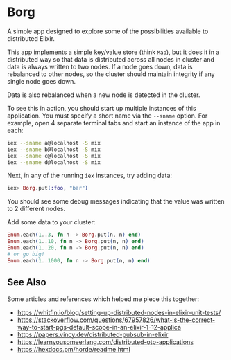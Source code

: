 # Borg

A simple app designed to explore some of the possibilities available to distributed Elixir.

This app implements a simple key/value store (think `Map`), but it does it in a distributed way so that data is distributed across all nodes in cluster and data is always written to two nodes. If a node goes down, data is rebalanced to other nodes, so the cluster should maintain integrity if any single node goes down.

Data is also rebalanced when a new node is detected in the cluster.

To see this in action, you should start up multiple instances of this application.  You must specify a short name via the `--sname` option.  For example, open 4 separate terminal tabs and start an instance of the app in each:

```sh
iex --sname a@localhost -S mix
iex --sname b@localhost -S mix
iex --sname c@localhost -S mix
iex --sname d@localhost -S mix
```

Next, in any of the running `iex` instances, try adding data:

```elixir
iex> Borg.put(:foo, "bar")
```

You should see some debug messages indicating that the value was written to 2 different nodes.

Add some data to your cluster:

```elixir
Enum.each(1..3, fn n -> Borg.put(n, n) end)
Enum.each(1..10, fn n -> Borg.put(n, n) end)
Enum.each(1..20, fn n -> Borg.put(n, n) end)
# or go big!
Enum.each(1..1000, fn n -> Borg.put(n, n) end)
```

## See Also

Some articles and references which helped me piece this together:

- <https://whitfin.io/blog/setting-up-distributed-nodes-in-elixir-unit-tests/>
- <https://stackoverflow.com/questions/67957826/what-is-the-correct-way-to-start-pgs-default-scope-in-an-elixir-1-12-applica>
- <https://papers.vincy.dev/distributed-pubsub-in-elixir>
- <https://learnyousomeerlang.com/distributed-otp-applications>
- <https://hexdocs.pm/horde/readme.html>

